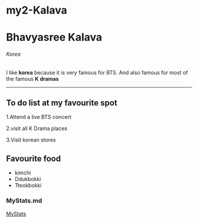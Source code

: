# my2-Kalava
# Bhavyasree Kalava
###### Korea
I like **korea** because it is very famous for BTS. And also famous for most of the famous **K dramas**

***

## To do list at my favourite spot
1.Attend a live BTS concert 

2.visit all K Drama places

3.Visit korean stores

## Favourite food
- kimchi
- Ddukbokki 
- Tteokbokki



### MyStats.md


[MyStats](MyStats.md)
